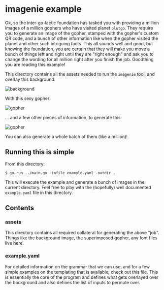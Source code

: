 # imagenie example

Ok, so the inter-go-lactic foundation has tasked you with providing a million images of a million gophers who have visited planet `plutgo`.  They require you to generate an image of the gopher, stamped with the gopher's custom QR code, and a bunch of other information like when the gopher visited the planet and other such intriguing facts.  This all sounds well and good, but knowing the foundation, you are certain that they will make you move a bunch of things left and right until they are "right enough" and ask you to change the wording for all million right after you finish the job.  Goodthing you are reading this example!

This directory contains all the assets needed to run the `imagenie` tool, and overlay this background:

![background](https://raw.githubusercontent.com/sabhiram/imagenie/master/example/assets/bg.jpeg)

With this sexy gopher:

![gopher](https://raw.githubusercontent.com/sabhiram/imagenie/master/example/assets/gopher.png)

... and a few other pieces of information, to generate this:

![gopher](https://raw.githubusercontent.com/sabhiram/imagenie/master/example/assets/output.png)

You can also generate a whole batch of them (like a million)!

## Running this is simple

From this directory:
```
$ go run ../main.go -infile example.yaml -outdir .
```

This will execute the example and generate a bunch of images in the current directory. Feel free to play with the (hopefully) well documented `example.yaml` file in this directory.

## Contents

### assets

This directory contains all required collateral for generating the above "job".  Things like the background image, the superimposed gopher, any font files live here.

### example.yaml

For detailed information on the grammar that we can use, and for a few simple examples on the templating that is available, check out this file.  This is essentially the core of the program and defines what gets overlayed over the background and also defines the list of inputs to permute over.
